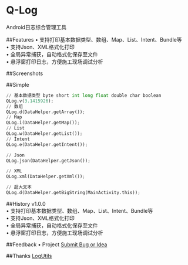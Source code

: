 # Q-Log
Android日志综合管理工具

##Features
•  支持打印基本数据类型、数组、Map、List、Intent、Bundle等  
•  支持Json、XML格式化打印  
•  全局异常捕获，自动格式化保存至文件  
•  悬浮窗打印日志，方便施工现场调试分析  

##Screenshots

##Simple
``` python
// 基本数据类型 byte short int long float double char boolean
QLog.v(3.1415926);
// 数组
QLog.d(DataHelper.getArray());
// Map
QLog.i(DataHelper.getMap());
// List
QLog.w(DataHelper.getList());
// Intent
QLog.e(DataHelper.getIntent());

// Json
QLog.json(DataHelper.getJson());

// XML
QLog.xml(DataHelper.getXml());

// 超大文本
QLog.d(DataHelper.getBigString(MainActivity.this));
```

##History
v1.0.0  
•  支持打印基本数据类型、数组、Map、List、Intent、Bundle等  
•  支持Json、XML格式化打印  
•  全局异常捕获，自动格式化保存至文件  
•  悬浮窗打印日志，方便施工现场调试分析  

##Feedback
•  Project  [Submit Bug or Idea](https://github.com/DesignQu/Android-Q-Log/issues)   

##Thanks
[LogUtils](https://github.com/pengwei1024/LogUtils)
